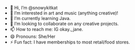 - 👋 Hi, I’m @snowykitkat
- 👀 I’m interested in art and music (anything creative)!
- 🌱 I’m currently learning Java.
- 💞️ I’m looking to collaborate on any creative projects.
- 📫 How to reach me: IG okay._jane.
- 😄 Pronouns: She/Her
- ⚡ Fun fact: I have memberships to most retail/food stores.

<!---
snowykitkat/snowykitkat is a ✨ special ✨ repository because its `README.md` (this file) appears on your GitHub profile.
You can click the Preview link to take a look at your changes.
--->
